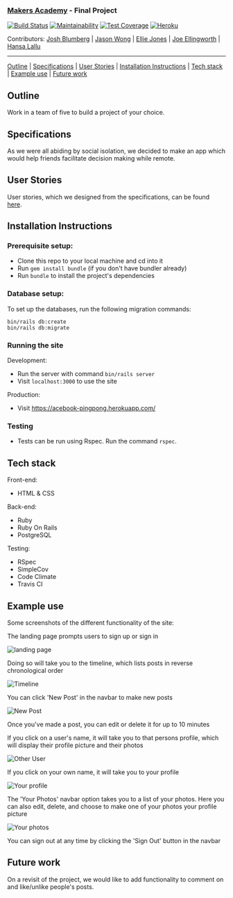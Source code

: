 ### [Makers Academy](http://www.makersacademy.com) - Final Project

[![Build Status](https://travis-ci.com/jasylwong/wepick.svg?branch=master)](https://travis-ci.com/jasylwong/wepick)
[![Maintainability](https://api.codeclimate.com/v1/badges/4f0cfbe1fc185ef34e2c/maintainability)](https://codeclimate.com/github/jasylwong/wepick)
[![Test Coverage](https://api.codeclimate.com/v1/badges/4f0cfbe1fc185ef34e2c/test_coverage)](https://codeclimate.com/github/jasylwong/wepick)
[![Heroku](https://pyheroku-badge.herokuapp.com/?app=wepick&style=flat)](https://wepick.herokuapp.com/)


Contributors: [Josh Blumberg](https://github.com/jlblumberg) | [Jason Wong](https://github.com/jasylwong) | [Ellie Jones](https://github.com/EllieRichardsonJones) | [Joe Ellingworth](https://github.com/blu3skies) | [Hansa Lallu](https://github.com/hansa-lallu)
__________________________________________________________________________________________________________________

[Outline](#Outline) | [Specifications](#Specifications) | [User Stories](#User_Stories) | [Installation Instructions](#Installation_Instructions) | [Tech stack](#Tech_stack) | [Example use](#Example_use) | [Future work](#Future_work)

## <a name="Outline">Outline</a>

Work in a team of five to build a project of your choice.

## <a name="Specifications">Specifications</a>

As we were all abiding by social isolation, we decided to make an app which would help friends facilitate decision making while remote.

## <a name="User_Stories">User Stories</a>

User stories, which we designed from the specifications, can be found [here](https://docs.google.com/document/d/1GQxL08X9OiaRQS4eP1DW8j18zAJITgOzZBSF9FzqYNU/edit?usp=sharing).

## <a name="Installation_Instructions">Installation Instructions</a>

### Prerequisite setup:
- Clone this repo to your local machine and cd into it
- Run `gem install bundle` (if you don't have bundler already)
- Run `bundle` to install the project's dependencies

### Database setup:

To set up the databases, run the following migration commands:

```
bin/rails db:create
bin/rails db:migrate
```

### Running the site

Development:
- Run the server with command `bin/rails server`
- Visit `localhost:3000` to use the site

Production:
- Visit https://acebook-pingpong.herokuapp.com/

### Testing
- Tests can be run using Rspec. Run the command `rspec`.

## <a name="Tech_stack">Tech stack</a>

Front-end:
- HTML & CSS

Back-end:
- Ruby
- Ruby On Rails
- PostgreSQL

Testing:
- RSpec
- SimpleCov
- Code Climate
- Travis CI

## <a name="Example_use">Example use</a>

Some screenshots of the different functionality of the site:

The landing page prompts users to sign up or sign in

![landing page](https://i.imgur.com/FBKhPts.png)

Doing so will take you to the timeline, which lists posts in reverse chronological order

![Timeline](https://i.imgur.com/EOt0FoK.png)

You can click 'New Post' in the navbar to make new posts

![New Post](https://i.imgur.com/1XqR5dk.png)

Once you've made a post, you can edit or delete it for up to 10 minutes

If you click on a user's name, it will take you to that persons profile, which will display their profile picture and their photos

![Other User](https://i.imgur.com/gF5mccu.png)

If you click on your own name, it will take you to your profile

![Your profile](https://i.imgur.com/aoMI4WQ.png)

The 'Your Photos' navbar option takes you to a list of your photos. Here you can also edit, delete, and choose to make one of your photos your profile picture

![Your photos](https://i.imgur.com/4jikYsu.png)

You can sign out at any time by clicking the 'Sign Out' button in the navbar

## <a name="Future_work">Future work</a>

On a revisit of the project, we would like to add functionality to comment on and like/unlike people's posts.
